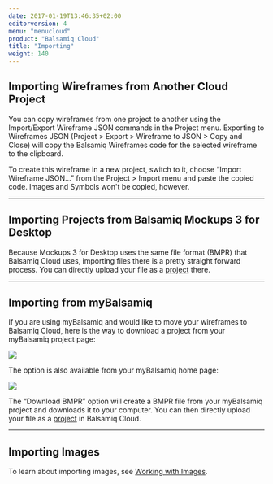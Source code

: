 ```yaml
---
date: 2017-01-19T13:46:35+02:00
editorversion: 4
menu: "menucloud"
product: "Balsamiq Cloud"
title: "Importing"
weight: 140
---
```


## Importing Wireframes from Another Cloud Project

You can copy wireframes from one project to another using the Import/Export Wireframe JSON commands in the Project menu. Exporting to Wireframes JSON (Project > Export > Wireframe to JSON > Copy and Close) will copy the Balsamiq Wireframes code for the selected wireframe to the clipboard.

To create this wireframe in a new project, switch to it, choose “Import Wireframe JSON…” from the Project > Import menu and paste the copied code. Images and Symbols won't be copied, however.

* * *

## Importing Projects from Balsamiq Mockups 3 for Desktop

Because Mockups 3 for Desktop uses the same file format (BMPR) that Balsamiq Cloud uses, importing files there is a pretty straight forward process. You can directly upload your file as a [project](../projects/) there.

* * *

## Importing from myBalsamiq

If you are using myBalsamiq and would like to move your wireframes to Balsamiq Cloud, here is the way to download a project from your myBalsamiq project page:

![](//media.balsamiq.com/img/support/docs/myb/project-download-BMPR.png)

The option is also available from your myBalsamiq home page:

![](//media.balsamiq.com/img/support/docs/myb/project-download-BMPR-home.png)

The “Download BMPR” option will create a BMPR file from your myBalsamiq project and downloads it to your computer. You can then directly upload your file as a [project](../projects/) in Balsamiq Cloud.

* * *

## Importing Images

To learn about importing images, see [Working with Images](../images/).

